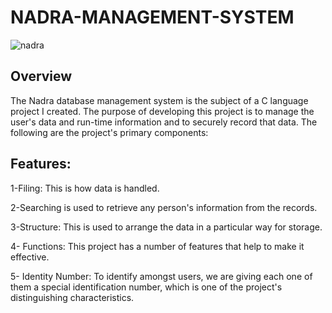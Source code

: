 # NADRA-MANAGEMENT-SYSTEM
![nadra](https://github.com/user-attachments/assets/e9dcfa13-67b0-458a-8a54-065a69d893d7)

## Overview
The Nadra database management system is the subject of a C language project I created. The purpose of developing this project is to manage the user's data and run-time information and to securely record that data. The following are the project's primary components:

## Features:
1-Filing: This is how data is handled.

2-Searching is used to retrieve any person's information from the records.

3-Structure: This is used to arrange the data in a particular way for storage. 

4- Functions: This project has a number of features that help to make it effective. 

5- Identity Number: To identify amongst users, we are giving each one of them a special identification number, which is one of the project's distinguishing characteristics.
